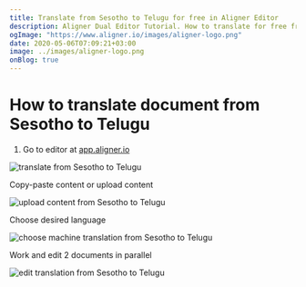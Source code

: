 ```yaml
---
title: Translate from Sesotho to Telugu for free in Aligner Editor
description: Aligner Dual Editor Tutorial. How to translate for free from Sesotho to Telugu. Aligner is multilingual document management platform. 
ogImage: "https://www.aligner.io/images/aligner-logo.png"
date: 2020-05-06T07:09:21+03:00
image: ../images/aligner-logo.png
onBlog: true
---
```


# How to translate document from Sesotho to Telugu

1. Go to editor at [app.aligner.io](https://app.aligner.io "Aligner App web page")

![translate from Sesotho to Telugu](../aligner-blank-editor.png "translate from Sesotho to Telugu")

Copy-paste content or upload content

![upload content from Sesotho to Telugu](../aligner-uploaded-document.png "upload content from Sesotho to Telugu")

Choose desired language

![choose machine translation from Sesotho to Telugu](../aligner-language-dropdown.png "choose machine translation from Sesotho to Telugu")

Work and edit 2 documents in parallel

![edit translation from Sesotho to Telugu](../aligner-double-sitded-editor.png "edit translation from Sesotho to Telugu")

